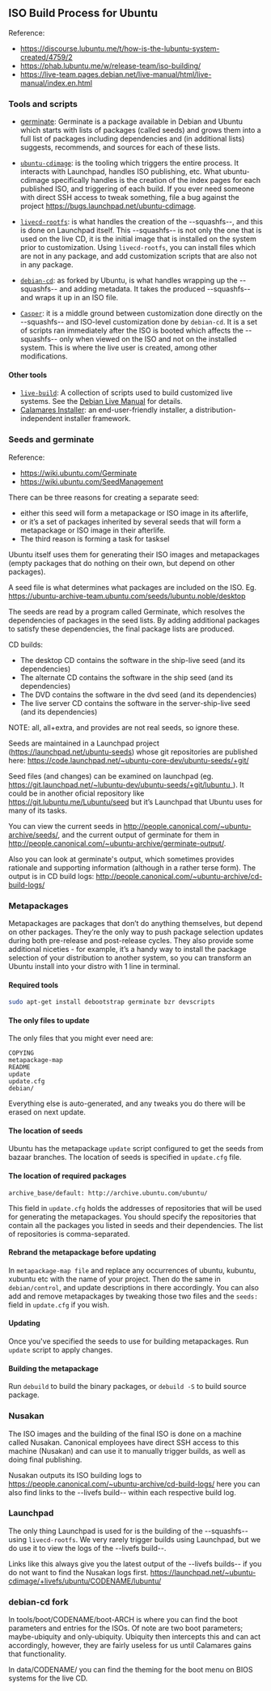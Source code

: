 ## ISO Build Process for Ubuntu

Reference:
* https://discourse.lubuntu.me/t/how-is-the-lubuntu-system-created/4759/2
* https://phab.lubuntu.me/w/release-team/iso-building/
* https://live-team.pages.debian.net/live-manual/html/live-manual/index.en.html

### Tools and scripts

* [germinate](https://git.launchpad.net/germinate): Germinate is a package available in Debian and Ubuntu which starts with lists of packages (called seeds) and grows them into a full list of packages including dependencies and (in additional lists) suggests, recommends, and sources for each of these lists.

* [`ubuntu-cdimage`](https://code.launchpad.net/~ubuntu-cdimage/ubuntu-cdimage/mainline): is the tooling which triggers the entire process. It interacts with Launchpad, handles ISO publishing, etc. What ubuntu-cdimage specifically handles is the creation of the index pages for each published ISO, and triggering of each build. If you ever need someone with direct SSH access to tweak something, file a bug against the project https://bugs.launchpad.net/ubuntu-cdimage.

* [`livecd-rootfs`](https://git.launchpad.net/livecd-rootfs): is what handles the creation of the --squashfs--, and this is done on Launchpad itself. This --squashfs-- is not only the one that is used on the live CD, it is the initial image that is installed on the system prior to customization. Using `livecd-rootfs`, you can install files which are not in any package, and add customization scripts that are also not in any package.

* [`debian-cd`](https://code.launchpad.net/~ubuntu-cdimage/debian-cd/ubuntu): as forked by Ubuntu, is what handles wrapping up the --squashfs-- and adding metadata. It takes the produced --squashfs-- and wraps it up in an ISO file.

* [`Casper`](https://git.launchpad.net/ubuntu/+source/casper): it is a middle ground between customization done directly on the --squashfs-- and ISO-level customization done by `debian-cd`. It is a set of scripts ran immediately after the ISO is booted which affects the --squashfs-- only when viewed on the ISO and not on the installed system. This is where the live user is created, among other modifications.

#### Other tools

* [`live-build`](https://salsa.debian.org/live-team/live-build): A collection of scripts used to build customized live systems. See the [Debian Live Manual](https://live-team.pages.debian.net/live-manual/html/live-manual/index.en.html) for details.
* [Calamares Installer](https://calamares.io/): an end-user-friendly installer, a distribution-independent installer framework.

### Seeds and germinate

Reference:
* https://wiki.ubuntu.com/Germinate
* https://wiki.ubuntu.com/SeedManagement

There can be three reasons for creating a separate seed:
* either this seed will form a metapackage or ISO image in its afterlife,
* or it’s a set of packages inherited by several seeds that will form a metapackage or ISO image in their afterlife.
* The third reason is forming a task for tasksel

Ubuntu itself uses them for generating their ISO images and metapackages (empty packages that do nothing on their own, but depend on other packages).

A seed file is what determines what packages are included on the ISO. Eg. https://ubuntu-archive-team.ubuntu.com/seeds/lubuntu.noble/desktop

The seeds are read by a program called Germinate, which resolves the dependencies of packages in the seed lists. By adding additional packages to satisfy these dependencies, the final package lists are produced.

CD builds:
* The desktop CD contains the software in the ship-live seed (and its dependencies)
* The alternate CD contains the software in the ship seed (and its dependencies)
* The DVD contains the software in the dvd seed (and its dependencies)
* The live server CD contains the software in the server-ship-live seed (and its dependencies)

NOTE: all, all+extra, and provides are not real seeds, so ignore these.

Seeds are maintained in a Launchpad project (https://launchpad.net/ubuntu-seeds) whose git repositories are published here: https://code.launchpad.net/~ubuntu-core-dev/ubuntu-seeds/+git/

Seed files (and changes) can be examined on launchpad (eg. https://git.launchpad.net/~lubuntu-dev/ubuntu-seeds/+git/lubuntu_). It could be in another oficial repository like https://git.lubuntu.me/Lubuntu/seed but it’s Launchpad that Ubuntu uses for many of its tasks.

You can view the current seeds in http://people.canonical.com/~ubuntu-archive/seeds/, and the current output of germinate for them in http://people.canonical.com/~ubuntu-archive/germinate-output/.

Also you can look at germinate's output, which sometimes provides rationale and supporting information (although in a rather terse form). The output is in CD build logs: http://people.canonical.com/~ubuntu-archive/cd-build-logs/


### Metapackages

Metapackages are packages that don’t do anything themselves, but depend on other packages. They’re the only way to push package selection updates during both pre-release and post-release cycles. They also provide some additional niceties - for example, it’s a handy way to install the package selection of your distribution to another system, so you can transform an Ubuntu install into your distro with 1 line in terminal.

#### Required tools
```sh
sudo apt-get install debootstrap germinate bzr devscripts
```

#### The only files to update
The only files that you might ever need are:
```
COPYING
metapackage-map
README
update
update.cfg
debian/
```
Everything else is auto-generated, and any tweaks you do there will be erased on next update.

#### The location of seeds
Ubuntu has the metapackage `update` script configured to get the seeds from bazaar branches. The location of seeds is specified in `update.cfg` file.

#### The location of required packages
```
archive_base/default: http://archive.ubuntu.com/ubuntu/
```
This field in `update.cfg` holds the addresses of repositories that will be used for generating the metapackages. You should specify the repositories that contain all the packages you listed in seeds and their dependencies. The list of repositories is comma-separated.

#### Rebrand the metapackage before updating
In `metapackage-map file` and replace any occurrences of ubuntu, kubuntu, xubuntu etc with the name of your project. Then do the same in `debian/control`, and update descriptions in there accordingly.
You can also add and remove metapackages by tweaking those two files and the `seeds:` field in `update.cfg` if you wish.

#### Updating
Once you've specified the seeds to use for building metapackages. Run `update` script to apply changes.

#### Building the metapackage
Run `debuild` to build the binary packages, or `debuild -S` to build source package.


### Nusakan

The ISO images and the building of the final ISO is done on a machine called Nusakan. Canonical employees have direct SSH access to this machine (Nusakan) and can use it to manually trigger builds, as well as doing final publishing.

Nusakan outputs its ISO building logs to
https://people.canonical.com/~ubuntu-archive/cd-build-logs/
here you can also find links to the --livefs build-- within each respective build log.


### Launchpad

The only thing Launchpad is used for is the building of the --squashfs-- using `livecd-rootfs`. We very rarely trigger builds using Launchpad, but we do use it to view the logs of the --livefs build--.

Links like this always give you the latest output of the --livefs builds-- if you do not want to find the Nusakan logs first.
https://launchpad.net/~ubuntu-cdimage/+livefs/ubuntu/CODENAME/lubuntu/


### debian-cd fork

In tools/boot/CODENAME/boot-ARCH is where you can find the boot parameters and entries for the ISOs. Of note are two boot parameters; maybe-ubiquity and only-ubiquity. Ubiquity then intercepts this and can act accordingly, however, they are fairly useless for us until Calamares gains that functionality.

In data/CODENAME/ you can find the theming for the boot menu on BIOS systems for the live CD.





